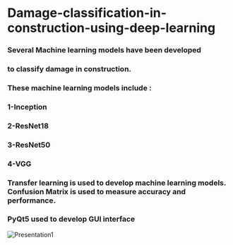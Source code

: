 # Damage-classification-in-construction-using-deep-learning
### Several Machine learning models have been developed 
### to classify damage in construction.
### These machine learning models include :
### 1-Inception 
### 2-ResNet18
### 3-ResNet50
### 4-VGG

### Transfer learning is used to develop machine learning models. Confusion Matrix is used to measure accuracy and performance.
### PyQt5 used to develop GUI interface
![Presentation1](https://user-images.githubusercontent.com/91413082/164613347-0dd9df6f-7ef9-4ac6-accc-713e8316ab6f.jpg)


 
